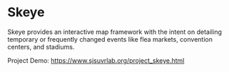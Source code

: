 # Skeye

Skeye provides an interactive map framework with the intent on detailing temporary or frequently changed events like flea markets, convention centers, and stadiums. 


Project Demo:
https://www.sjsuvrlab.org/project_skeye.html
